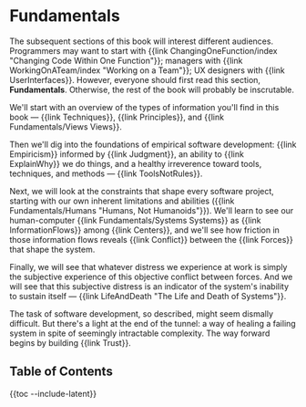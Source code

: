 # Fundamentals

The subsequent sections of this book will interest different audiences. Programmers may want to start with {{link ChangingOneFunction/index "Changing Code Within One Function"}}; managers with {{link WorkingOnATeam/index "Working on a Team"}}; UX designers with {{link UserInterfaces}}. However, everyone should first read this section, **Fundamentals**. Otherwise, the rest of the book will probably be inscrutable.

We'll start with an overview of the types of information you'll find in this book — {{link Techniques}}, {{link Principles}}, and {{link Fundamentals/Views Views}}.

Then we'll dig into the foundations of empirical software development: {{link Empiricism}} informed by {{link Judgment}}, an ability to {{link ExplainWhy}} we do things, and a healthy irreverence toward tools, techniques, and methods — {{link ToolsNotRules}}.

Next, we will look at the constraints that shape every software project, starting with our own inherent limitations and abilities ({{link Fundamentals/Humans "Humans, Not Humanoids"}}). We'll learn to see our human-computer {{link Fundamentals/Systems Systems}} as {{link InformationFlows}} among {{link Centers}}, and we'll see how friction in those information flows reveals {{link Conflict}} between the {{link Forces}} that shape the system.

Finally, we will see that whatever distress we experience at work is simply the subjective experience of this objective conflict between forces. And we will see that this subjective distress is an indicator of the system's inability to sustain itself — {{link LifeAndDeath "The Life and Death of Systems"}}.

The task of software development, so described, might seem dismally difficult. But there's a light at the end of the tunnel: a way of healing a failing system in spite of seemingly intractable complexity. The way forward begins by building {{link Trust}}.

## Table of Contents

{{toc --include-latent}}